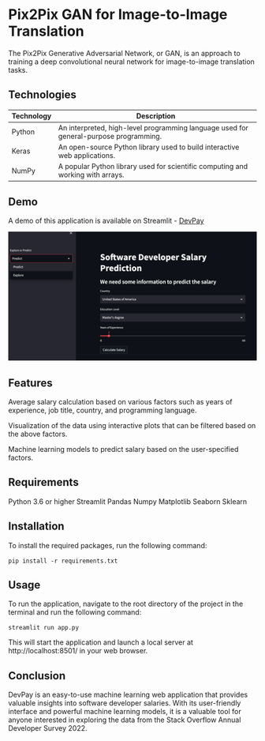 # Pix2Pix GAN for Image-to-Image Translation

The Pix2Pix Generative Adversarial Network, or GAN, is an approach to training a deep convolutional neural network for image-to-image translation tasks.

## Technologies

| Technology   | Description                                                               |
|--------------|---------------------------------------------------------------------------|
| Python       | An interpreted, high-level programming language used for general-purpose programming. |
| Keras        | An open-source Python library used to build interactive web applications. |
| NumPy        | A popular Python library used for scientific computing and working with arrays. |


## Demo
A demo of this application is available on Streamlit - [DevPay](https://ajosegun-devpay.streamlit.app/)

![DevPay Image](./DevPayHome.png)


## Features
Average salary calculation based on various factors such as years of experience, job title, country, and programming language.

Visualization of the data using interactive plots that can be filtered based on the above factors.

Machine learning models to predict salary based on the user-specified factors.

## Requirements
Python 3.6 or higher
Streamlit
Pandas
Numpy
Matplotlib
Seaborn
Sklearn

## Installation
To install the required packages, run the following command:

```
pip install -r requirements.txt
```

## Usage
To run the application, navigate to the root directory of the project in the terminal and run the following command:

```
streamlit run app.py
```

This will start the application and launch a local server at http://localhost:8501/ in your web browser.

## Conclusion
DevPay is an easy-to-use machine learning web application that provides valuable insights into software developer salaries. With its user-friendly interface and powerful machine learning models, it is a valuable tool for anyone interested in exploring the data from the Stack Overflow Annual Developer Survey 2022.







